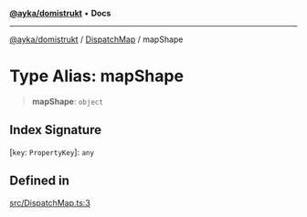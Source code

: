 [**@ayka/domistrukt**](../../../README.md) • **Docs**

***

[@ayka/domistrukt](../../../globals.md) / [DispatchMap](../README.md) / mapShape

# Type Alias: mapShape

> **mapShape**: `object`

## Index Signature

 \[`key`: `PropertyKey`\]: `any`

## Defined in

[src/DispatchMap.ts:3](https://github.com/AndreyMork/domistrukt/blob/afa9cf17027abfba6baa33ec45e8c09e6e425aa7/src/DispatchMap.ts#L3)
